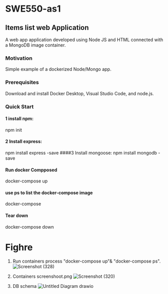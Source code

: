 # SWE550-as1 
## Items list web Application 
A web app application developed using Node JS and HTML connected with a MongoDB image container.

### Motivation 
Simple example of a dockerized Node/Mongo app.

### Prerequisites
Download and install Docker Desktop, Visual Studio Code, and node.js.

### Quick Start
#### 1 install npm:
npm init  
#### 2 Install express:
npm install express -save
####3	Install mongoose: 
npm install mongodb -save
#### Run docker Compposed 
docker-compose up
#### use ps to list the docker-compose image 
docker-compose
#### Tear down
docker-compose down

# Fighre 
1.	Run containers process "docker-compose up"& "docker-compose ps".
![Screenshot (328)](https://user-images.githubusercontent.com/90187321/139533120-ce325863-57f8-470a-916a-b9b409e84918.png)
 
 
3.	Containers screenshoot.png
![Screenshot (320)](https://user-images.githubusercontent.com/90187321/139533077-f2266969-d21d-434a-8ed7-6f8bddbac831.png)

4. DB schema
![Untitled Diagram drawio](https://user-images.githubusercontent.com/90187321/139533005-59736b3b-c9e2-4a93-ab67-7b94c53cb791.png)

